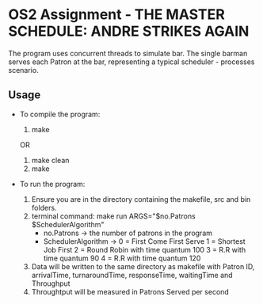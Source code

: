 # OS2 Assignment - THE MASTER SCHEDULE: ANDRE STRIKES AGAIN 

The program uses concurrent threads to simulate bar. The single barman serves each Patron at the bar, representing
a typical scheduler - processes scenario.

## Usage

- To compile the program:
    1) make

    OR
    
    1) make clean
    2) make

- To run the program:
    1) Ensure you are in the directory containing the makefile, src and bin folders.
    2) terminal command: make run ARGS="$no.Patrons $SchedulerAlgorithm"
        - no.Patrons -> the number of patrons in the program
        - SchedulerAlgorithm -> 
            0 = First Come First Serve 
            1 = Shortest Job First
            2 = Round Robin with time quantum 100
            3 = R.R with time quantum 90
            4 = R.R with time quantum 120
    3) Data will be written to the same directory as makefile with Patron ID, arrivalTime, turnaroundTime,  responseTime, waitingTime and Throughput
    4) Throughtput will be measured in Patrons Served per second
    
    
